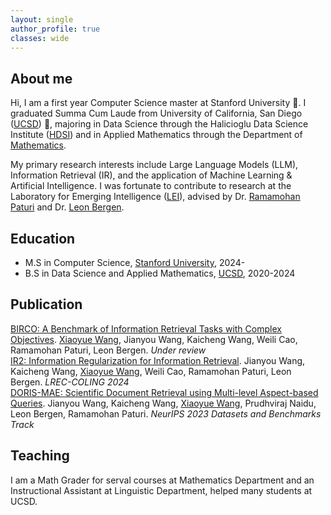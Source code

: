 ```yaml
---
layout: single
author_profile: true
classes: wide
---
```


## About me
Hi, I am a first year Computer Science master at Stanford University 🌲. I graduated Summa Cum Laude from University of California, San Diego ([UCSD](https://ucsd.edu/)) 🔱, majoring in Data Science through the Halicioglu Data Science Institute ([HDSI](https://datascience.ucsd.edu/)) and in Applied Mathematics through the Department of [Mathematics](https://math.ucsd.edu/).

My primary research interests include Large Language Models (LLM), Information Retrieval (IR), and the application of Machine Learning & Artificial Intelligence. I was fortunate to contribute to research at the Laboratory for Emerging Intelligence ([LEI](https://lei.ucsd.edu/)), advised by Dr. [Ramamohan Paturi](https://cseweb.ucsd.edu/~paturi/?_ga=2.198029487.1890836268.1712346381-1115439390.1687920665&_gl=1*1g2ghjy*_ga*MTExNTQzOTM5MC4xNjg3OTIwNjY1*_ga_DQLWSKCKE6*MTcxMjM1MDEwNi42Mi4wLjE3MTIzNTAxMDYuMC4wLjA.*_ga_PWJGRGMV0T*MTcxMjM1MDEwNi43NS4wLjE3MTIzNTAxMDYuMC4wLjA.) and Dr. [Leon Bergen](https://linguistics.ucsd.edu/people/faculty/profiles/leon-bergen.html).

## Education
* M.S in Computer Science, [Stanford University](https://www.stanford.edu/), 2024-
* B.S in Data Science and Applied Mathematics, [UCSD](https://ucsd.edu/), 2020-2024

## Publication
[BIRCO: A Benchmark of Information Retrieval Tasks with Complex Objectives](https://arxiv.org/abs/2402.14151). <u>Xiaoyue Wang</u>, Jianyou Wang, Kaicheng Wang, Weili Cao, Ramamohan Paturi, Leon Bergen. <em>Under review</em><br>
[IR2: Information Regularization for Information Retrieval](https://arxiv.org/abs/2402.16200). Jianyou Wang, Kaicheng Wang, <u>Xiaoyue Wang</u>, Weili Cao, Ramamohan Paturi, Leon Bergen. <em>LREC-COLING 2024</em> <br>
[DORIS-MAE: Scientific Document Retrieval using Multi-level Aspect-based Queries](https://proceedings.neurips.cc/paper_files/paper/2023/hash/78f9c04bdcb06f1ada3902912d8b64ba-Abstract-Datasets_and_Benchmarks.html). Jianyou Wang, Kaicheng Wang, <u>Xiaoyue Wang</u>, Prudhviraj Naidu, Leon Bergen, Ramamohan Paturi. <em>NeurIPS 2023 Datasets and Benchmarks Track</em>

## Teaching
I am a Math Grader for serval courses at Mathematics Department and an Instructional Assistant at Linguistic Department, helped many students at UCSD.
